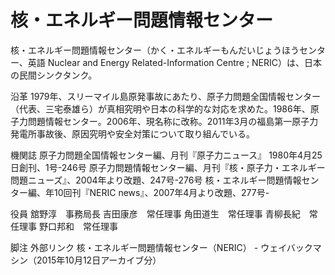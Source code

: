 # 核・エネルギー問題情報センター

核・エネルギー問題情報センター（かく・エネルギーもんだいじょうほうセンター、英語 Nuclear and Energy Related-Information Centre ; NERIC）は、日本の民間シンクタンク。

沿革
1979年、スリーマイル島原発事故にあたり、原子力問題全国情報センター（代表、三宅泰雄ら）が真相究明や日本の科学的な対応を求めた。1986年、原子力問題情報センター。2006年、現名称に改称。2011年3月の福島第一原子力発電所事故後、原因究明や安全対策について取り組んでいる。

機関誌
原子力問題全国情報センター編、月刊『原子力ニュース』 1980年4月25日創刊、1号-246号
原子力問題情報センター編、月刊『核・原子力・エネルギー問題ニューズ』、2004年より改題、247号-276号
核・エネルギー問題情報センター編、年10回刊『NERIC news』、2007年4月より改題、277号-

役員
舘野淳　事務局長
吉田康彦　常任理事
角田道生　常任理事
青柳長紀　常任理事
野口邦和　常任理事

脚注
外部リンク
核・エネルギー問題情報センター（NERIC） - ウェイバックマシン（2015年10月12日アーカイブ分）